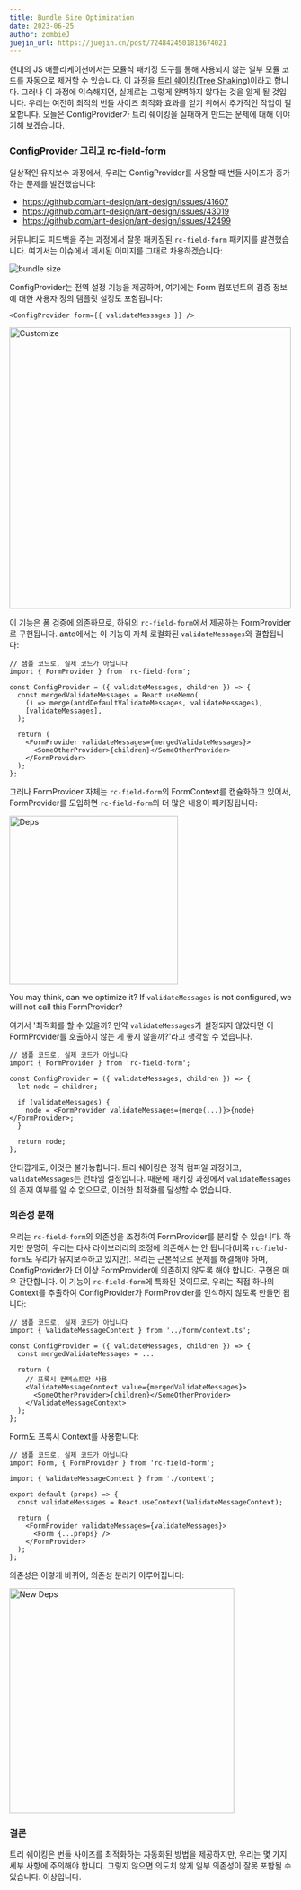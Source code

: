 ```yaml
---
title: Bundle Size Optimization
date: 2023-06-25
author: zombieJ
juejin_url: https://juejin.cn/post/7248424501813674021
---
```


현대의 JS 애플리케이션에서는 모듈식 패키징 도구를 통해 사용되지 않는 일부 모듈 코드를 자동으로 제거할 수 있습니다. 이 과정을 [트리 쉐이킹(Tree Shaking)](https://developer.mozilla.org/en-US/docs/Glossary/Tree_shaking)이라고 합니다. 그러나 이 과정에 익숙해지면, 실제로는 그렇게 완벽하지 않다는 것을 알게 될 것입니다. 우리는 여전히 최적의 번들 사이즈 최적화 효과를 얻기 위해서 추가적인 작업이 필요합니다. 오늘은 ConfigProvider가 트리 쉐이킹을 실패하게 만드는 문제에 대해 이야기해 보겠습니다.

### ConfigProvider 그리고 rc-field-form

일상적인 유지보수 과정에서, 우리는 ConfigProvider를 사용할 때 번들 사이즈가 증가하는 문제를 발견했습니다:

- https://github.com/ant-design/ant-design/issues/41607
- https://github.com/ant-design/ant-design/issues/43019
- https://github.com/ant-design/ant-design/issues/42499

커뮤니티도 피드백을 주는 과정에서 잘못 패키징된 `rc-field-form` 패키지를 발견했습니다. 여기서는 이슈에서 제시된 이미지를 그대로 차용하겠습니다:

<img alt="bundle size" src="https://user-images.githubusercontent.com/44499686/239506452-11161494-76d3-4e80-a53f-57b097008cac.png" />

ConfigProvider는 전역 설정 기능을 제공하며, 여기에는 Form 컴포넌트의 검증 정보에 대한 사용자 정의 템플릿 설정도 포함됩니다:

```tsx
<ConfigProvider form={{ validateMessages }} />
```

<img width="501" alt="Customize" src="https://github.com/ant-design/ant-design/assets/5378891/40081170-af57-44f9-9088-c5cc55e65802">

이 기능은 폼 검증에 의존하므로, 하위의 `rc-field-form`에서 제공하는 FormProvider로 구현됩니다. antd에서는 이 기능이 자체 로컬화된 `validateMessages`와 결합됩니다:

```tsx
// 샘플 코드로, 실제 코드가 아닙니다
import { FormProvider } from 'rc-field-form';

const ConfigProvider = ({ validateMessages, children }) => {
  const mergedValidateMessages = React.useMemo(
    () => merge(antdDefaultValidateMessages, validateMessages),
    [validateMessages],
  );

  return (
    <FormProvider validateMessages={mergedValidateMessages}>
      <SomeOtherProvider>{children}</SomeOtherProvider>
    </FormProvider>
  );
};
```

그러나 FormProvider 자체는 `rc-field-form`의 FormContext를 캡슐화하고 있어서, FormProvider를 도입하면 `rc-field-form`의 더 많은 내용이 패키징됩니다:

<img height="300" alt="Deps" src="https://github.com/ant-design/ant-design/assets/5378891/938e2375-e143-4c93-bfc9-207039361479">

You may think, can we optimize it? If `validateMessages` is not configured, we will not call this FormProvider?

여기서 '최적화를 할 수 있을까? 만약 `validateMessages`가 설정되지 않았다면 이 FormProvider를 호출하지 않는 게 좋지 않을까?'라고 생각할 수 있습니다.

```tsx
// 샘플 코드로, 실제 코드가 아닙니다
import { FormProvider } from 'rc-field-form';

const ConfigProvider = ({ validateMessages, children }) => {
  let node = children;

  if (validateMessages) {
    node = <FormProvider validateMessages={merge(...)}>{node}</FormProvider>;
  }

  return node;
};
```

안타깝게도, 이것은 불가능합니다. 트리 쉐이킹은 정적 컴파일 과정이고, `validateMessages`는 런타임 설정입니다. 때문에 패키징 과정에서 `validateMessages`의 존재 여부를 알 수 없으므로, 이러한 최적화를 달성할 수 없습니다.

### 의존성 분해

우리는 `rc-field-form`의 의존성을 조정하여 FormProvider를 분리할 수 있습니다. 하지만 분명히, 우리는 타사 라이브러리의 조정에 의존해서는 안 됩니다(비록 `rc-field-form`도 우리가 유지보수하고 있지만). 우리는 근본적으로 문제를 해결해야 하며, ConfigProvider가 더 이상 FormProvider에 의존하지 않도록 해야 합니다. 구현은 매우 간단합니다. 이 기능이 `rc-field-form`에 특화된 것이므로, 우리는 직접 하나의 Context를 추출하여 ConfigProvider가 FormProvider를 인식하지 않도록 만들면 됩니다:

```tsx
// 샘플 코드로, 실제 코드가 아닙니다
import { ValidateMessageContext } from '../form/context.ts';

const ConfigProvider = ({ validateMessages, children }) => {
  const mergedValidateMessages = ...

  return (
    // 프록시 컨텍스트만 사용
    <ValidateMessageContext value={mergedValidateMessages}>
      <SomeOtherProvider>{children}</SomeOtherProvider>
    </ValidateMessageContext>
  );
};
```

Form도 프록시 Context를 사용합니다:

```tsx
// 샘플 코드로, 실제 코드가 아닙니다
import Form, { FormProvider } from 'rc-field-form';

import { ValidateMessageContext } from './context';

export default (props) => {
  const validateMessages = React.useContext(ValidateMessageContext);

  return (
    <FormProvider validateMessages={validateMessages}>
      <Form {...props} />
    </FormProvider>
  );
};
```

의존성은 이렇게 바뀌어, 의존성 분리가 이루어집니다:

<img height="400" alt="New Deps" src="https://github.com/ant-design/ant-design/assets/5378891/4fde4332-1110-43a7-9a0e-aef806da59ef">

### 결론

트리 쉐이킹은 번들 사이즈를 최적화하는 자동화된 방법을 제공하지만, 우리는 몇 가지 세부 사항에 주의해야 합니다. 그렇지 않으면 의도치 않게 일부 의존성이 잘못 포함될 수 있습니다. 이상입니다.
